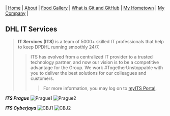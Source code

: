| [Home](https://wendyjaya.github.io/) | [About](https://wendyjaya.github.io/about.html) | [Food Gallery](https://wendyjaya.github.io/gallery.html) | [What is Git and GitHub](https://wendyjaya.github.io/whatis.html) | [My Hometown](https://wendyjaya.github.io/hometown.html) | [My Company](https://wendyjaya.github.io/company.html) |

## DHL IT Services

> __IT Services (ITS)__ is a team of 5000+ skilled IT professionals that help to keep DPDHL running smoothly 24/7.  
>> ITS has evolved from a centralized IT provider to a trusted technology partner, and now our vision is to be a competitive advantage for the Group.
>> We work #TogetherUnstoppable with you to deliver the best solutions for our colleagues and customers.
>>> For more information, you may log on to [myITS Portal](https://reqit.dhl.com/myits).

___ITS Prague___
![Prague1](https://raw.githubusercontent.com/wendyjaya/wendyjaya.github.io/main/dhlinternational1-ohmwf.webp)
![Prague2](https://raw.githubusercontent.com/wendyjaya/wendyjaya.github.io/main/img-1.jpg)

___ITS Cyberjaya___
![CBJ1](https://raw.githubusercontent.com/wendyjaya/wendyjaya.github.io/main/ourportfoliosgallery_image_000007.jpg)
![CBJ2](https://raw.githubusercontent.com/wendyjaya/wendyjaya.github.io/main/ourportfoliosgallery_image_000001.jpg)
